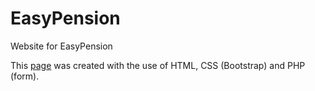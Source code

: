 # EasyPension
Website for EasyPension

This [page](https://easypension.nl) was created with the use of HTML, CSS (Bootstrap) and PHP (form).
